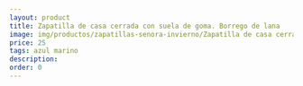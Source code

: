 ```yaml
---
layout: product
title: Zapatilla de casa cerrada con suela de goma. Borrego de lana
image: img/productos/zapatillas-senora-invierno/Zapatilla de casa cerrada con suela de goma. Borrego de lana=25=azul marino.webp
price: 25
tags: azul marino
description: 
order: 0
---
```

